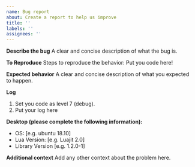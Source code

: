 ```yaml
---
name: Bug report
about: Create a report to help us improve
title: ''
labels: ''
assignees: ''
---
```


**Describe the bug**
A clear and concise description of what the bug is.

**To Reproduce**
Steps to reproduce the behavior: Put you code here!

**Expected behavior**
A clear and concise description of what you expected to happen.

**Log**
1. Set you code as level 7 (debug).
2. Put your log here

**Desktop (please complete the following information):**
 - OS: [e.g. ubuntu 18.10]
 - Lua Version: [e.g. Luajit 2.0]
 - Library Version [e.g. 1.2.0-1]

**Additional context**
Add any other context about the problem here.
